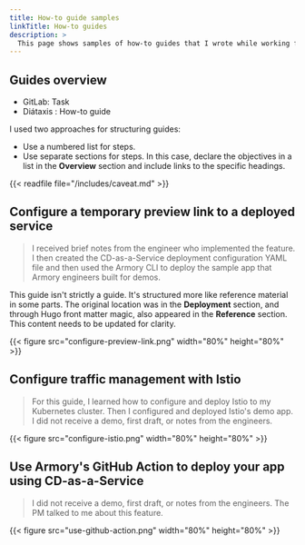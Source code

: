 ```yaml
---
title: How-to guide samples
linkTitle: How-to guides
description: >
  This page shows samples of how-to guides that I wrote while working for Armory.
---
```



## Guides overview

- GitLab: Task
- Diátaxis : How-to guide

I used two approaches for structuring guides:

- Use a numbered list for steps.
- Use separate sections for steps. In this case, declare the objectives in a list in the **Overview** section and include links to the specific headings.

{{< readfile file="/includes/caveat.md" >}}

## Configure a temporary preview link to a deployed service

>I received brief notes from the engineer who implemented the feature. I then created the CD-as-a-Service deployment configuration YAML file and then used the Armory CLI to deploy the sample app that Armory engineers built for demos. 

This guide isn't strictly a guide. It's structured more like reference material in some parts. The original location was in the **Deployment** section, and through Hugo front matter magic, also appeared in the **Reference** section. This content needs to be updated for clarity.

{{< figure src="configure-preview-link.png" width="80%" height="80%" >}}

## Configure traffic management with Istio

>For this guide, I learned how to configure and deploy Istio to my Kubernetes cluster. Then I configured and deployed Istio's demo app. I did not receive a demo, first draft, or notes from the engineers.

{{< figure src="configure-istio.png"  width="80%" height="80%" >}}

## Use Armory's GitHub Action to deploy your app using CD-as-a-Service

>I did not receive a demo, first draft, or notes from the engineers. The PM talked to me about this feature.

{{< figure src="use-github-action.png"  width="80%" height="80%" >}}
